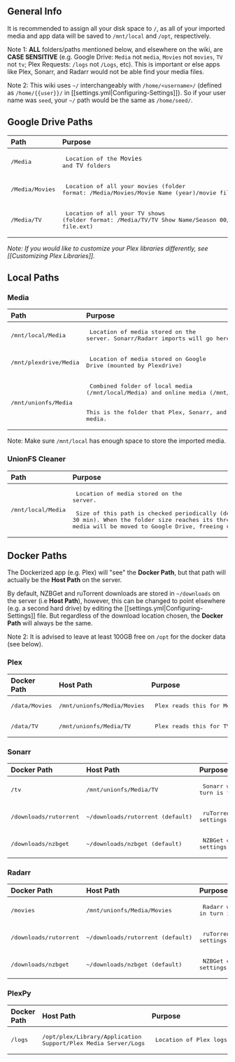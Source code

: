 ## General Info

It is recommended to assign all your disk space to `/`, as all of your imported media and app data will be saved to `/mnt/local` and `/opt`,  respectively.


Note 1: **ALL** folders/paths mentioned below, and elsewhere on the wiki, are **CASE SENSITIVE** (e.g. Google Drive: `Media` not `media`, `Movies` not `movies`, `TV` not `tv`; Plex Requests: `/logs` not `/Logs`, etc). This is important or else apps like Plex, Sonarr, and Radarr would not be able find your media files.

Note 2: This wiki uses `~/` interchangeably with `/home/<username>/` (defined as `/home/{{user}}/` in [[settings.yml|Configuring-Settings]]}. So if your user name was `seed`, your `~/` path would be the same as `/home/seed/`.

## Google Drive Paths


| Path                   | Purpose                                                                                                                                                            |
|:---------------------- |:------------------------------------------------------------------------------------------------------------------------------------------------------------------ |
| <pre>/Media</pre>     | <pre> Location of the `Movies` and `TV` folders   </pre>                                                                                                                         |
| <pre>/Media/Movies</pre> | <pre> Location of all your movies (folder format: /Media/Movies/Movie Name (year)/movie file.ext) </pre>                                                                                                  |
| <pre>/Media/TV</pre>   | <pre> Location of all your TV shows (folder format: /Media/TV/TV Show Name/Season 00/episode file.ext)</pre> |

_Note: If you would like to customize your Plex libraries differently, see [[Customizing Plex Libraries]]._


## Local Paths

### Media


| Path                   | Purpose                                                                                                                                                            |
|:---------------------- |:------------------------------------------------------------------------------------------------------------------------------------------------------------------ |
| <pre>/mnt/local/Media</pre>     | <pre> Location of media stored on the server. Sonarr/Radarr imports will go here.   </pre>                                                                                                                         |
| <pre>/mnt/plexdrive/Media</pre> | <pre> Location of media stored on Google Drive (mounted by Plexdrive) </pre>                                                                                                  |
| <pre>/mnt/unionfs/Media</pre>   | <pre> Combined folder of local media (/mnt/local/Media) and online media (/mnt/plexdrive/Media). <br /><br /> This is the folder that Plex, Sonarr, and Radarr read when scanning for media.</pre> |

Note: Make sure `/mnt/local` has enough space to store the imported media.

### UnionFS Cleaner


| Path               | Purpose                                                                                                                                                                                       |
|:------------------ |:--------------------------------------------------------------------------------------------------------------------------------------------------------------------------------------------- |
| <pre>/mnt/local/Media</pre> | <pre> Location of media stored on the server. <br /><br /> Size of this path is checked periodically (default 30 min). When the folder size reaches its threshold (default 200GB), media will be moved to Google Drive, freeing up local disk space </pre> |





## Docker Paths

The Dockerized app (e.g. Plex) will "see" the **Docker Path**, but that path will actually be the **Host Path** on the server. 

By default, NZBGet and ruTorrent downloads are stored in `~/downloads` on the server (i.e **Host Path**), however, this can be changed to point elsewhere (e.g. a second hard drive) by editing the [[settings.yml|Configuring-Settings]] file. But regardless of the download location chosen, the **Docker Path** will always be the same.

Note 2: It is advised to leave at least 100GB free on `/opt` for the docker data (see below).

### Plex

| Docker Path    | Host Path                   | Purpose                      |
|:-------------- |:--------------------------- |:---------------------------- |
| <pre>/data/Movies</pre> | <pre>/mnt/unionfs/Media/Movies</pre> | <pre> Plex reads this for Movies </pre>  |
| <pre>/data/TV</pre>     | <pre>/mnt/unionfs/Media/TV</pre>     | <pre> Plex reads this for TV Shows </pre>|


### Sonarr


| Docker Path            | Host Path                         | Purpose                                                                 |
|:---------------------- |:--------------------------------- |:----------------------------------------------------------------------- |
| <pre>/tv</pre>                  | <pre>/mnt/unionfs/Media/TV</pre>           | <pre> Sonarr will import to /tv which in turn is that folder on host system </pre> |
| <pre>/downloads/rutorrent</pre> | <pre>~/downloads/rutorrent (default) </pre> | <pre> ruTorrent download folder as set in settings.yml </pre>                       |
| <pre>/downloads/nzbget</pre>    | <pre>~/downloads/nzbget (default)   </pre> | <pre> NZBGet download folder as set in settings.yml </pre>                          |


### Radarr


| Docker Path            | Host Path                         | Purpose                                                                     |
|:---------------------- |:--------------------------------- |:--------------------------------------------------------------------------- |
| <pre>/movies</pre>              | <pre>/mnt/unionfs/Media/Movies</pre>       | <pre> Radarr will import to /movies which in turn is that folder on host system </pre> |
| <pre>/downloads/rutorrent</pre> | <pre>~/downloads/rutorrent (default) </pre> | <pre> ruTorrent download folder as set in settings.yml  </pre>                          |
| <pre>/downloads/nzbget</pre>    | <pre>~/downloads/nzbget (default) </pre>   | <pre> NZBGet download folder as set in settings.yml </pre>                               |


### PlexPy


| Docker Path | Host Path                                                      | Purpose                               |
|:----------- |:-------------------------------------------------------------- |:------------------------------------- |
| <pre>/logs     </pre>     | <pre>/opt/plex/Library/Application Support/Plex Media Server/Logs</pre> | <pre> Location of Plex logs </pre> |
